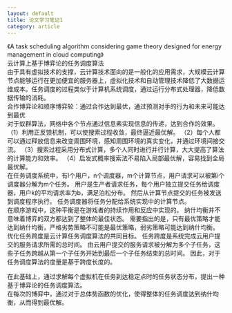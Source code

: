 ```yaml
---
layout: default
title: 论文学习笔记1
category: article
---
```

《A task scheduling algorithm considering game theory designed for energy management in cloud computing》<br/>
云计算上基于博弈论的任务调度算法<br/>
由于具有虚拟技术的支撑，云计算技术面向的是一般化的应用需求，大规模云计算节点能够运行在更加便宜的服务器上，虚拟化技术和自动管理技术降低了大数据运维成本。任务调度的过程类似于计算机系统调度，通过运行分布式处理器，降低数据传输的消耗。<br/>
合作博弈论和顺序博弈轮：通过合作达到最优，通过预测对手的行为和未来可能达到最优<br/>
对于蚁群算法，网络中各个节点通过信息素实现信息的传递，达到合作的效果。<br/>
（1）利用正反馈机制，可以使搜索过程收敛，最终逼近最优解。 （2）每个人都可以通过释放信息来改变周围环境，感知周围环境的真实变化，并通过环境间接交流。 （3）搜索过程采用分布式计算，多个人同时进行并行计算，大大提高了算法的计算能力和效率。 （4）启发式概率搜索法不易陷入局部最优解，容易找到全局最优解。<br/>
在任务调度系统中，有l个用户，n个调度器，m个计算节点，用户请求可以被第i个调度器分解为m个任务。 用户是生产者请求任务，每个用户独立提交任务给调度器，用户k的平均请求率为b，满足泊松分布。 然后从计算节点提交的任务被发送到调度程序执行。 任务调度器将任务分配给系统实现中的计算节点。<br/>
在顺序游戏中，这种平衡是在游戏者的持续作用和反应中实现的。 纳什均衡并不意味着博弈的双方都达到了整体的最佳状态。 需要指出的是，只有最优策略才能达到纳什均衡，严格劣势策略不可能是最优策略，弱劣策略可能达到纳什均衡。 优化任务跨度是云计算任务调度算法的共同目标。 任务跨度是系统完成云用户提交的服务请求所需的总时间。 由云用户提交的服务请求被分解为多个子任务，这些子任务跨越从第一个子任务开始到最后一个子任务结束的总时间。 因此，对于任务调度算法的度量是基于跨度长度的。<br/>

在此基础上，通过求解每个虚拟机在任务到达稳定点时的任务状态分布，提出一种基于博弈论的任务调度算法。<br/>
在每次的博弈中，通过对于总体势函数的优化，使得整体的任务调度达到纳什均衡，从而得到最优解。
